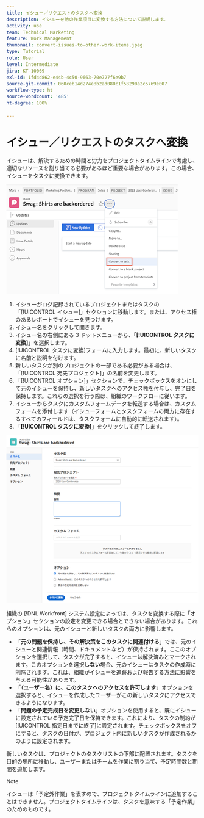 ```yaml
---
title: イシュー／リクエストのタスクへ変換
description: イシューを他の作業項目に変換する方法について説明します。
activity: use
team: Technical Marketing
feature: Work Management
thumbnail: convert-issues-to-other-work-items.jpeg
type: Tutorial
role: User
level: Intermediate
jira: KT-10069
exl-id: 1fd4d862-e44b-4c50-9663-70e727f6e9b7
source-git-commit: 060ceb14d274e8b2ad080c1f58290a2c5769e007
workflow-type: ht
source-wordcount: '485'
ht-degree: 100%

---
```


# イシュー／リクエストのタスクへ変換

イシューは、解決するための時間と労力をプロジェクトタイムラインで考慮し、適切なリソースを割り当てる必要があるほど重要な場合があります。この場合、イシューをタスクに変換できます。

![[!UICONTROL Workfront] のイシューの「[!UICONTROL タスクに変換]」オプションの画像。](assets/15-convert-issue-to-task-menu-option.png)

1. イシューがログ記録されているプロジェクトまたはタスクの「[!UICONTROL イシュー]」セクションに移動します。または、アクセス権のあるレポートでイシューを見つけます。
1. イシュー名をクリックして開きます。
1. イシュー名の右側にある 3 ドットメニューから、「**[!UICONTROL タスクに変換]**」を選択します。
1. [!UICONTROL タスクに変換]フォームに入力します。最初に、新しいタスクに名前と説明を付けます。
1. 新しいタスクが別のプロジェクトの一部である必要がある場合は、「[!UICONTROL 宛先プロジェクト]」の名前を変更します。
1. 「[!UICONTROL オプション]」セクションで、チェックボックスをオンにして元のイシューを保持し、新しいタスクへのアクセス権を付与し、完了日を保持します。これらの選択を行う際は、組織のワークフローに従います。
1. イシューからタスクにカスタムフォームデータを転送する場合は、カスタムフォームを添付します（イシューフォームとタスクフォームの両方に存在するすべてのフィールドは、タスクフォームに自動的に転送されます）。
1. 「**[!UICONTROL タスクに変換]**」をクリックして終了します。

![[!UICONTROL Workfront] のイシューの [!UICONTROL タスクに変換]フォームの画像。](assets/16-convert-to-task-options.png)

組織の [!DNL Workfront] システム設定によっては、タスクを変換する際に「オプション」セクションの設定を変更できる場合とできない場合があります。これらのオプションは、元のイシューと新しいタスクの両方に影響します。

* 「**元の問題を保持し、その解決策をこのタスクに関連付ける**」では、元のイシューと関連情報（時間、ドキュメントなど）が保持されます。ここのオプションを選択して、タスクが完了すると、イシューは解決済みとマークされます。このオプションを選択&#x200B;**しない**&#x200B;場合、元のイシューはタスクの作成時に削除されます。これは、組織がイシューを追跡および報告する方法に影響を与える可能性があります。
* 「**（ユーザー名）に、このタスクへのアクセスを許可します**」オプションを選択すると、イシューを作成したユーザーがこの新しいタスクにアクセスできるようになります。
* 「**問題の予定完成日を変更しない**」オプションを使用すると、既にイシューに設定されている予定完了日を保持できます。これにより、タスクの制約が[!UICONTROL 指定日までに終了]に設定されます。チェックボックスをオフにすると、タスクの日付が、プロジェクト内に新しいタスクが作成されるかのように設定されます。

新しいタスクは、プロジェクトのタスクリストの下部に配置されます。タスクを目的の場所に移動し、ユーザーまたはチームを作業に割り当て、予定時間数と期間を追加します。

>[!NOTE]
>
>イシューは「予定外作業」を表すので、プロジェクトタイムラインに追加することはできません。プロジェクトタイムラインは、タスクを意味する「予定作業」のためのものです。


